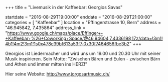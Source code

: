 +++
title = "Livemusik in der Kaffeebar: Georgios Savas"

startdate = "2016-08-29T19:00:00"
enddate = "2016-08-29T21:00:00"
categories = [ "Kaffeebar" ]
location = "Effingerstrasse 10, Bern"
address = "46.945842, 7.435864"
address_link = "https://www.google.ch/maps/place/Effinger+-+Kaffeebar+%26+Coworking+Space/@46.94604,7.4336198,17z/data=!3m1!4b1!4m2!3m1!1s0x478e39bf613a53f7:0x30f7464656fbe3b2"
+++

Georgios ist Liedermacher und wird uns um 19.00 und 20.30 Uhr mit seiner Musik inspirieren. Sein Motto: "Zwischen Bären und Eulen - zwischen Bärn und Athen und immer mitten ins HERZ!"

Hier seine Website: http://www.jorgosartmusic.ch/
